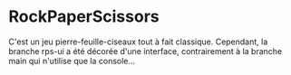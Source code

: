 # RockPaperScissors
C'est un jeu pierre-feuille-ciseaux tout à fait classique. Cependant, la branche rps-ui a été décorée d'une interface, contrairement à la branche main qui n'utilise que la console...
